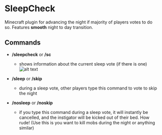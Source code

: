 # SleepCheck
Minecraft plugin for advancing the night if majority of players votes to do so. Features **smooth** night to day transition.
## Commands
- **/sleepcheck** or **/sc**
  - shows information about the current sleep vote (if there is one)
  ![alt text][sleepcheck]

- **/sleep** or **/skip**
  - during a sleep vote, other players type this command to vote to skip the night
  
- **/nosleep** or **/noskip**
  - if you type this command during a sleep vote, it will instantly be cancelled, and the instigator will be kicked out of their bed. How rude! (Use this is you want to kill mobs during the night or anything similar)
  
  
  
  
  
  
  
  
[sleepcheck]: http://readycheck.net/github/hostedAssets/sleepcheck.png "SleepCheck Image"
